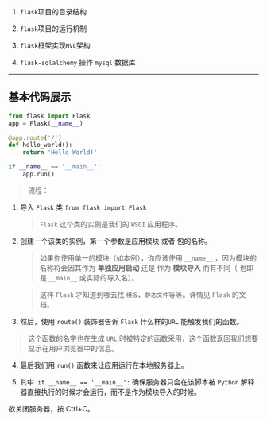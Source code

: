 1. `flask`项目的目录结构

2. `flask`项目的运行机制

3. `flask`框架实现`MVC`架构

4. `flask-sqlalchemy` 操作 `mysql` 数据库


------------------
## 基本代码展示

```python
from flask import Flask
app = Flask(__name__)

@app.route('/')
def hello_world():
    return 'Hello World!'

if __name__ == '__main__':
    app.run()
```

> 流程：
1. 导入 `Flask`  类
   `from flask import Flask`  <br>
   > `Flask` 这个类的实例是我们的 `WSGI` 应用程序。

2. 创建一个该类的实例，第一个参数是应用模块 或者 包的名称。
   >  如果你使用单一的模块（如本例），你应该使用 `__name__` ，因为模块的名称将会因其作为 **单独应用启动** 还是 作为 **模块导入** 而有不同（ 也即是 `__main__` 或实际的导入名）。

   > 这样 `Flask` 才知道到哪去找 `模板`、`静态文件`等等。详情见 `Flask` 的文档。

3. 然后，使用 `route()` 装饰器告诉 `Flask` 什么样的`URL` 能触发我们的函数。
> 这个函数的名字也在生成 `URL` 时被特定的函数采用，这个函数返回我们想要显示在用户浏览器中的信息。

4. 最后我们用 `run()` 函数来让应用运行在本地服务器上。

5.  其中` if __name__ == '__main__':` 确保服务器只会在该脚本被 `Python` 解释器直接执行的时候才会运行，而不是作为模块导入的时候。

欲关闭服务器，按 Ctrl+C。
